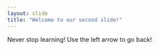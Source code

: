 ```yaml
---
layout: slide
title: "Welcome to our second slide!"
---
```

Never stop learning!
Use the left arrow to go back!
